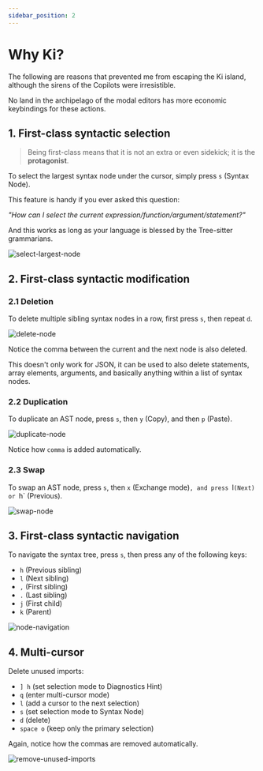 ```yaml
---
sidebar_position: 2
---
```


# Why Ki?

The following are reasons that prevented me from escaping the Ki island, although the sirens of the Copilots were irresistible.

No land in the archipelago of the modal editors has more economic keybindings for these actions.

## 1. First-class syntactic selection

> Being first-class means that it is not an extra or even sidekick; it is the **protagonist**.

To select the largest syntax node under the cursor, simply press `s` (Syntax Node).

This feature is handy if you ever asked this question:

_"How can I select the current expression/function/argument/statement?"_

And this works as long as your language is blessed by the Tree-sitter grammarians.

![select-largest-node](https://github.com/user-attachments/assets/1bc1bbf4-d5f2-4233-b2a6-f07f8316fd84)

## 2. First-class syntactic modification

### 2.1 Deletion

To delete multiple sibling syntax nodes in a row, first press `s`, then repeat `d`.

![delete-node](https://github.com/user-attachments/assets/8b2c263d-d05b-4f50-ae1d-ee17914f7c09)

Notice the comma between the current and the next node is also deleted.

This doesn't only work for JSON, it can be used to also delete statements, array elements, arguments, and basically anything within a list of syntax nodes.

### 2.2 Duplication

To duplicate an AST node, press `s`, then `y` (Copy), and then `p` (Paste).

![duplicate-node](https://github.com/user-attachments/assets/c5d67419-1fe9-473b-954b-58912d40109d)

Notice how `comma` is added automatically.

### 2.3 Swap

To swap an AST node, press `s`, then `x` (Exchange mode)`, and press `l`(Next) or `h` (Previous).

![swap-node](https://github.com/user-attachments/assets/14d314c3-4d15-4f48-bda2-3efa33b4725b)

## 3. First-class syntactic navigation

To navigate the syntax tree, press `s`, then press any of the following keys:

- `h` (Previous sibling)
- `l` (Next sibling)
- `,` (First sibling)
- `.` (Last sibling)
- `j` (First child)
- `k` (Parent)

![node-navigation](https://github.com/user-attachments/assets/549f225c-835e-4c3e-a69f-eca053f987eb)

## 4. Multi-cursor

Delete unused imports:

- `] h` (set selection mode to Diagnostics Hint)
- `q` (enter multi-cursor mode)
- `l` (add a cursor to the next selection)
- `s` (set selection mode to Syntax Node)
- `d` (delete)
- `space o` (keep only the primary selection)

Again, notice how the commas are removed automatically.

![remove-unused-imports](https://github.com/user-attachments/assets/1e26cae5-e24d-4010-bebc-c9ee8837293b)
